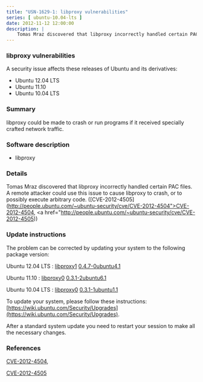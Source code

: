 ```yaml
---
title: "USN-1629-1: libproxy vulnerabilities"
series: [ ubuntu-10.04-lts ]
date: 2012-11-12 12:00:00
description: |
    Tomas Mraz discovered that libproxy incorrectly handled certain PAC files. A remote attacker could use this issue to cause libproxy to crash, or to possibly execute arbitrary code. ([CVE-2012-4505](http://people.ubuntu.com/~ubuntu-security/cve/CVE-2012-4504">CVE-2012-4504</a>, <a href="http://people.ubuntu.com/~ubuntu-security/cve/CVE-2012-4505)) 
--- 
```

 
### libproxy vulnerabilities

A security issue affects these releases of Ubuntu and its derivatives:

* Ubuntu 12.04 LTS
* Ubuntu 11.10
* Ubuntu 10.04 LTS

### Summary

libproxy could be made to crash or run programs if it received specially crafted network traffic.

### Software description

* libproxy 

### Details

Tomas Mraz discovered that libproxy incorrectly handled certain PAC files. A remote attacker could use this issue to cause libproxy to crash, or to possibly execute arbitrary code. ([CVE-2012-4505](http://people.ubuntu.com/~ubuntu-security/cve/CVE-2012-4504">CVE-2012-4504</a>, <a href="http://people.ubuntu.com/~ubuntu-security/cve/CVE-2012-4505)) 

### Update instructions

The problem can be corrected by updating your system to the following package version:

Ubuntu 12.04 LTS
 : [libproxy1](https://launchpad.net/ubuntu/+source/libproxy) <span> [0.4.7-0ubuntu4.1](https://launchpad.net/ubuntu/+source/libproxy/0.4.7-0ubuntu4.1) </span> 

Ubuntu 11.10
 : [libproxy0](https://launchpad.net/ubuntu/+source/libproxy) <span> [0.3.1-2ubuntu6.1](https://launchpad.net/ubuntu/+source/libproxy/0.3.1-2ubuntu6.1) </span> 

Ubuntu 10.04 LTS
 : [libproxy0](https://launchpad.net/ubuntu/+source/libproxy) <span> [0.3.1-1ubuntu1.1](https://launchpad.net/ubuntu/+source/libproxy/0.3.1-1ubuntu1.1) </span> 

To update your system, please follow these instructions: [https://wiki.ubuntu.com/Security/Upgrades](https://wiki.ubuntu.com/Security/Upgrades).

After a standard system update you need to restart your session to make all the necessary changes. 

### References

 [CVE-2012-4504](http://people.ubuntu.com/~ubuntu-security/cve/CVE-2012-4504), 

 [CVE-2012-4505](http://people.ubuntu.com/~ubuntu-security/cve/CVE-2012-4505)
 
